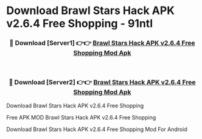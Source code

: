 # Download Brawl Stars Hack APK v2.6.4 Free Shopping - 91ntl



<div align="center">
<h3>🔴 Download [Server1] 👉👉 <a href="https://momento.my/?title=Brawl_Stars_Hack_APK_v2.6.4_Free_Shopping">Brawl Stars Hack APK v2.6.4 Free Shopping Mod Apk</a></h3><br>

<h3>🔴 Download [Server2] 👉👉 <a href="https://momento.my/?title=Brawl_Stars_Hack_APK_v2.6.4_Free_Shopping">Brawl Stars Hack APK v2.6.4 Free Shopping Mod Apk</a></h3>
</div>



Download Brawl Stars Hack APK v2.6.4 Free Shopping 

Free APK MOD Brawl Stars Hack APK v2.6.4 Free Shopping 

Download Brawl Stars Hack APK v2.6.4 Free Shopping Mod For Android
